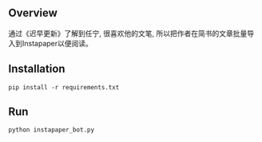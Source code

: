 Overview
---------

通过《迟早更新》了解到任宁, 很喜欢他的文笔, 所以把作者在简书的文章批量导入到Instapaper以便阅读。


Installation
-------------

    pip install -r requirements.txt

 
Run
-------------

    python instapaper_bot.py